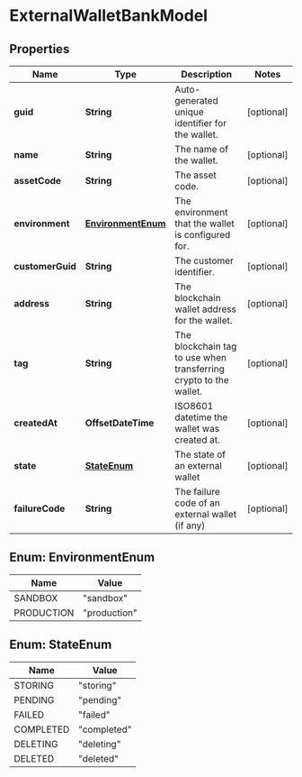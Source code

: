 

# ExternalWalletBankModel


## Properties

| Name | Type | Description | Notes |
|------------ | ------------- | ------------- | -------------|
|**guid** | **String** | Auto-generated unique identifier for the wallet. |  [optional] |
|**name** | **String** | The name of the wallet. |  [optional] |
|**assetCode** | **String** | The asset code. |  [optional] |
|**environment** | [**EnvironmentEnum**](#EnvironmentEnum) | The environment that the wallet is configured for. |  [optional] |
|**customerGuid** | **String** | The customer identifier. |  [optional] |
|**address** | **String** | The blockchain wallet address for the wallet. |  [optional] |
|**tag** | **String** | The blockchain tag to use when transferring crypto to the wallet. |  [optional] |
|**createdAt** | **OffsetDateTime** | ISO8601 datetime the wallet was created at. |  [optional] |
|**state** | [**StateEnum**](#StateEnum) | The state of an external wallet |  [optional] |
|**failureCode** | **String** | The failure code of an external wallet (if any) |  [optional] |



## Enum: EnvironmentEnum

| Name | Value |
|---- | -----|
| SANDBOX | &quot;sandbox&quot; |
| PRODUCTION | &quot;production&quot; |



## Enum: StateEnum

| Name | Value |
|---- | -----|
| STORING | &quot;storing&quot; |
| PENDING | &quot;pending&quot; |
| FAILED | &quot;failed&quot; |
| COMPLETED | &quot;completed&quot; |
| DELETING | &quot;deleting&quot; |
| DELETED | &quot;deleted&quot; |



